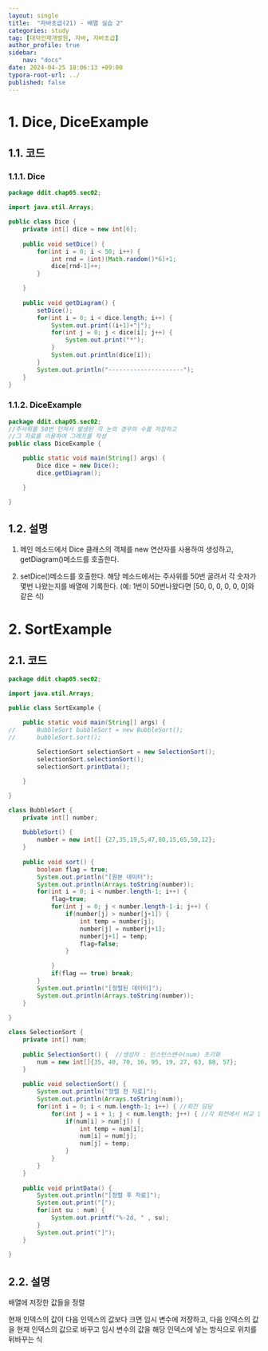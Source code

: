 ```yaml
---
layout: single
title:  "자바초급(21) - 배열 실습 2"
categories: study
tag: [대덕인재개발원, 자바, 자바초급]
author_profile: true
sidebar:
    nav: "docs"
date: 2024-04-25 18:06:13 +09:00
typora-root-url: ../
published: false
---
```




# 1. Dice, DiceExample

## 1.1. 코드

### 1.1.1. Dice

```java
package ddit.chap05.sec02;

import java.util.Arrays;

public class Dice {
	private int[] dice = new int[6];
	
	public void setDice() {
		for(int i = 0; i < 50; i++) {
			int rnd = (int)(Math.random()*6)+1;
			dice[rnd-1]++;
		}

	}
	
	public void getDiagram() {
		setDice();
		for(int i = 0; i < dice.length; i++) {
			System.out.print((i+1)+"|");
			for(int j = 0; j < dice[i]; j++) {
				System.out.print("*");
			}
			System.out.println(dice[i]);
		}
		System.out.println("---------------------");
	}
}
```

### 1.1.2. DiceExample

```java
package ddit.chap05.sec02;
//주사위를 50번 던져서 발생된 각 눈의 경우의 수를 저장하고
//그 자료를 이용하여 그래프를 작성
public class DiceExample {

	public static void main(String[] args) {
		Dice dice = new Dice();
		dice.getDiagram();

	}

}
```



## 1.2. 설명

1. 메인 메소드에서 Dice 클래스의 객체를 new 연산자를 사용하여 생성하고, getDiagram()메소드를 호출한다.

2. setDice()메소드를 호출한다. 해당 메소드에서는 주사위를 50번 굴려서 각 숫자가 몇번 나왔는지를 배열에 기록한다. (예: 1번이 50번나왔다면 [50, 0, 0, 0, 0, 0]와 같은 식)



# 2. SortExample

## 2.1. 코드

```java
package ddit.chap05.sec02;

import java.util.Arrays;

public class SortExample {

	public static void main(String[] args) {
//		BubbleSort bubbleSort = new BubbleSort();
//		bubbleSort.sort();
		
		SelectionSort selectionSort = new SelectionSort();
		selectionSort.selectionSort();
		selectionSort.printData();

	}

}

class BubbleSort {
	private int[] number;
	
	BubbleSort() {
		number = new int[] {27,35,19,5,47,80,15,65,50,12};
	}
	
	public void sort() {
		boolean flag = true;
		System.out.println("[원본 데이터");
		System.out.println(Arrays.toString(number));
		for(int i = 0; i < number.length-1; i++) {
			flag=true;
			for(int j = 0; j < number.length-1-i; j++) {
				if(number[j] > number[j+1]) {
					int temp = number[j];
					number[j] = number[j+1];
					number[j+1] = temp;
					flag=false;
				}
				
			}
			if(flag == true) break;
		}
		System.out.println("[정렬된 데이터]");
		System.out.println(Arrays.toString(number));
	}
	
}

class SelectionSort {
	private int[] num;
	
	public SelectionSort() {  //생성자 : 인스턴스변수(num) 초기화
		num = new int[]{35, 40, 70, 16, 95, 19, 27, 63, 88, 57};
	}
	
	public void selectionSort() {
		System.out.println("정렬 전 자료]");
		System.out.println(Arrays.toString(num));
		for(int i = 0; i < num.length-1; i++) { //회전 담당
			for(int j = i + 1; j < num.length; j++) { //각 회전에서 비교 담당
				if(num[i] > num[j]) {
					int temp = num[i];
					num[i] = num[j];
					num[j] = temp;
				}
			}
		}
	}
	
	public void printData() {
		System.out.println("[정렬 후 자료]");
		System.out.print("[");
		for(int su : num) {
			System.out.printf("%-2d, " , su);
		}
		System.out.print("]");
	}
	
}

```

## 2.2. 설명

배열에 저장한 값들을 정렬

현재 인덱스의 값이 다음 인덱스의 값보다 크면 임시 변수에 저장하고, 다음 인덱스의 값을 현재 인덱스의 값으로 바꾸고 임시 변수의 값을 해당 인덱스에 넣는 방식으로 위치를 뒤바꾸는 식

